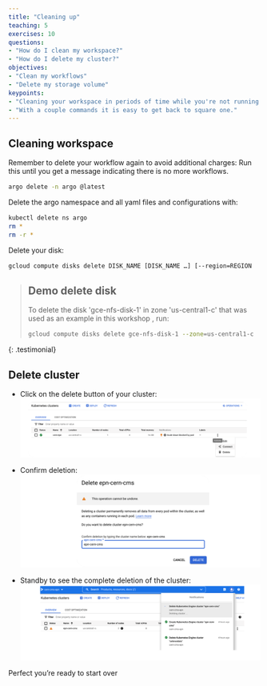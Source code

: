 ```yaml
---
title: "Cleaning up"
teaching: 5
exercises: 10
questions:
- "How do I clean my workspace?"
- "How do I delete my cluster?"
objectives:
- "Clean my workflows"
- "Delete my storage volume"
keypoints:
- "Cleaning your workspace in periods of time while you're not running workflows will save you money."
- "With a couple commands it is easy to get back to square one."
---
```



## Cleaning workspace

Remember to delete your workflow again to avoid additional charges:
Run this until you get a message indicating there is no more workflows.

```bash
argo delete -n argo @latest
```

Delete the argo namespace and all yaml files and configurations with:

```bash
kubectl delete ns argo
rm *
rm -r *
```

Delete your disk:
```bash
gcloud compute disks delete DISK_NAME [DISK_NAME …] [--region=REGION     | --zone=ZONE]
```

> ## Demo delete disk
>
> To delete the disk 'gce-nfs-disk-1' in zone 'us-central1-c' that was used as an example in this workshop , run:
>
> ```bash
> gcloud compute disks delete gce-nfs-disk-1 --zone=us-central1-c
> ```
>
{: .testimonial}

## Delete cluster

* Click on the delete button of your cluster:
![](../fig/Connection.PNG)

* Confirm deletion:
![](../fig/DeleteCluster.PNG)

* Standby to see the complete deletion of the cluster:
![](../fig/StartOver.PNG)

Perfect you’re ready to start over
